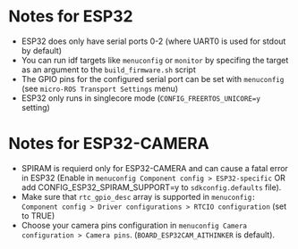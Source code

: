 # Notes for ESP32

- ESP32 does only have serial ports 0-2 (where UART0 is used for stdout by default)
- You can run idf targets like `menuconfig` or `monitor` by specifing the target as an argument to the `build_firmware.sh` script
- The GPIO pins for the configured serial port can be set with `menuconfig` (see `micro-ROS Transport Settings` menu)
- ESP32 only runs in singlecore mode (`CONFIG_FREERTOS_UNICORE=y` setting)


# Notes for ESP32-CAMERA 

- SPIRAM is requierd only for ESP32-CAMERA and can cause a fatal error in ESP32 (Enable in  `menuconfig Component config > ESP32-specific` OR  add CONFIG_ESP32_SPIRAM_SUPPORT=y to `sdkconfig.defaults` file).
- Make sure that `rtc_gpio_desc` array is supported in `menuconfig: Component config > Driver configurations > RTCIO configuration` (set to TRUE)
- Choose your camera pins configuration in `menuconfig Camera configuration > Camera pins`. (`BOARD_ESP32CAM_AITHINKER` is default).
